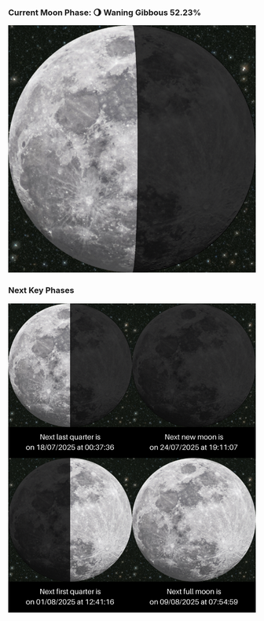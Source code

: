 ### Current Moon Phase: 🌖 Waning Gibbous 52.23%
![Moon Phase](moonphase.png)
### Next Key Phases
![Gallery](gallery.png)